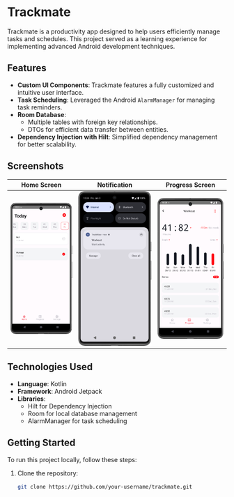 # Trackmate  

Trackmate is a productivity app designed to help users efficiently manage tasks and schedules. This project served as a learning experience for implementing advanced Android development techniques.  

## Features  
- **Custom UI Components**: Trackmate features a fully customized and intuitive user interface.  
- **Task Scheduling**: Leveraged the Android `AlarmManager` for managing task reminders.  
- **Room Database**:  
  - Multiple tables with foreign key relationships.  
  - DTOs for efficient data transfer between entities.  
- **Dependency Injection with Hilt**: Simplified dependency management for better scalability.  




## Screenshots  
| Home Screen | Notification | Progress Screen |  
|-----------|-----------|-----------|  
| ![Screenshot 1](app/src/main/res/Images/HomeScreen.png) | ![Screenshot 2](app/src/main/res/Images/Notification.png) | ![Screenshot 3](app/src/main/res/Images/ProgressScreen.png) |  




## Technologies Used  
- **Language**: Kotlin  
- **Framework**: Android Jetpack  
- **Libraries**:  
  - Hilt for Dependency Injection  
  - Room for local database management  
  - AlarmManager for task scheduling  

## Getting Started  

To run this project locally, follow these steps:  
1. Clone the repository:  
   ```bash
   git clone https://github.com/your-username/trackmate.git
